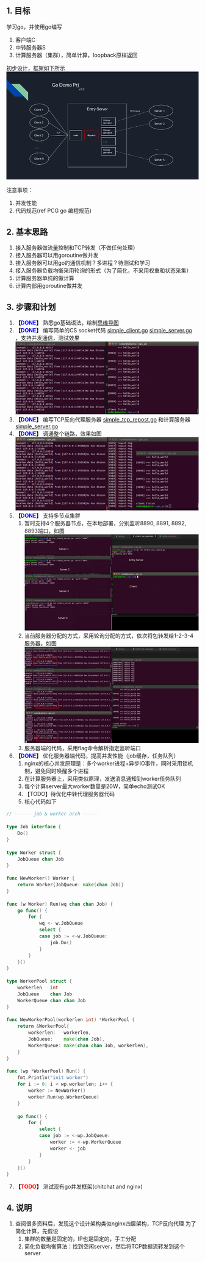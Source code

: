 ## 1. 目标
学习go，并使用go编写
1. 客户端C
2. 中转服务器S
3. 计算服务器（集群），简单计算，loopback原样返回

初步设计，框架如下所示
![go_demo_arch_v1.0.png](./pic/go_demo_arch_v1.0.png)

注意事项：
1. 并发性能
2. 代码规范(ref PCG go 编程规范)

## 2. 基本思路
1. 接入服务器做流量控制和TCP转发（不做任何处理）
2. 接入服务器可以用goroutine做并发
3. 接入服务器可以用go的通信机制？多进程？待测试和学习
4. 接入服务器负载均衡采用轮询的形式（为了简化，不采用权重和状态采集）
4. 计算服务器单纯的做计算
5. 计算内部用goroutine做并发


## 3. 步骤和计划
1. **【<font color=blue>DONE</font>】** 熟悉go基础语法，绘制[思维导图](./go_xmind.pdf)
2. **【<font color=blue>DONE</font>】** 编写简单的CS socket代码 [simple_client.go](./simple_client.go) [simple_server.go](./simple_server.go) ，支持并发通信，测试效果 ![simple_cs_go_v1.0.png](./pic/simple_cs_go_v1.0.png)
3. **【<font color=blue>DONE</font>】** 编写TCP反向代理服务器 [simple_tcp_repost.go](./simple_tcp_repost.go) 和计算服务器  [simple_server.go](./simple_server.go)  
4. **【<font color=blue>DONE</font>】** 调通整个链路，效果如图 ![simple_s_i_c_go_v1.1.png](./pic/simple_s_i_c_go_v1.1.png)
5. **【<font color=blue>DONE</font>】** 支持多节点集群
	1. 暂时支持4个服务器节点，在本地部署，分别监听8890, 8891, 8892, 8893端口，如图 ![4_server_listen.png](./pic/4_server_listen.png)
	2.  当前服务器分配的方式，采用轮询分配的方式，依次将包转发给1-2-3-4服务器，如图 ![dispatch_tcp_to_4_server.png](./pic/dispatch_tcp_to_4_server.png)
	3.  服务器端的代码，采用flag命令解析指定监听端口
6. **【<font color=blue>DONE</font>】** 优化服务器端代码，提高并发性能（job缓存，任务队列）
	1.  nginx的核心并发原理是：多个worker进程+异步IO事件，同时采用锁机制，避免同时唤醒多个进程
	2.  在计算服务器上，采用类似原理，发送消息通知到worker任务队列
	3.  每个计算server最大worker数量是20W，简单echo测试OK
	4.  【TODO】待优化中转代理服务器代码
	5.  核心代码如下
``` go
// ------ job & worker arch ------

type Job interface {
	Do()
}

type Worker struct {
	JobQueue chan Job
}

func NewWorker() Worker {
	return Worker{JobQueue: make(chan Job)}
}

func (w Worker) Run(wq chan chan Job) {
	go func() {
		for {
			wq <- w.JobQueue
			select {
			case job := <-w.JobQueue:
				job.Do()
			}
		}
	}()
}

type WorkerPool struct {
	workerlen   int
	JobQueue    chan Job
	WorkerQueue chan chan Job
}

func NewWorkerPool(workerlen int) *WorkerPool {
	return &WorkerPool{
		workerlen:   workerlen,
		JobQueue:    make(chan Job),
		WorkerQueue: make(chan chan Job, workerlen),
	}
}

func (wp *WorkerPool) Run() {
	fmt.Println("init worker")
	for i := 0; i < wp.workerlen; i++ {
		worker := NewWorker()
		worker.Run(wp.WorkerQueue)
	}

	go func() {
		for {
			select {
			case job := <-wp.JobQueue:
				worker := <-wp.WorkerQueue
				worker <- job
			}
		}
	}()
}
```
	
7. **【<font color=red>TODO</font>】** 测试现有go并发框架(chitchat and nginx)


## 4. 说明
1. 查阅很多资料后，发现这个设计架构类似nginx四层架构，TCP反向代理
为了简化计算，先假设
   1. 集群的数量是固定的，IP也是固定的，手工分配
   2. 简化负载均衡算法：找到空闲server，然后将TCP数据流转发到这个server

